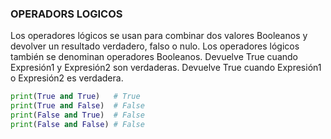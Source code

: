 ### OPERADORS LOGICOS 
Los operadores lógicos se usan para combinar dos valores Booleanos y devolver un resultado verdadero, falso o nulo. Los operadores lógicos también se denominan operadores Booleanos. Devuelve True cuando Expresión1 y Expresión2 son verdaderas. Devuelve True cuando Expresión1 o Expresión2 es verdadera.
```python
print(True and True)   # True
print(True and False)  # False
print(False and True)  # False
print(False and False) # False
```